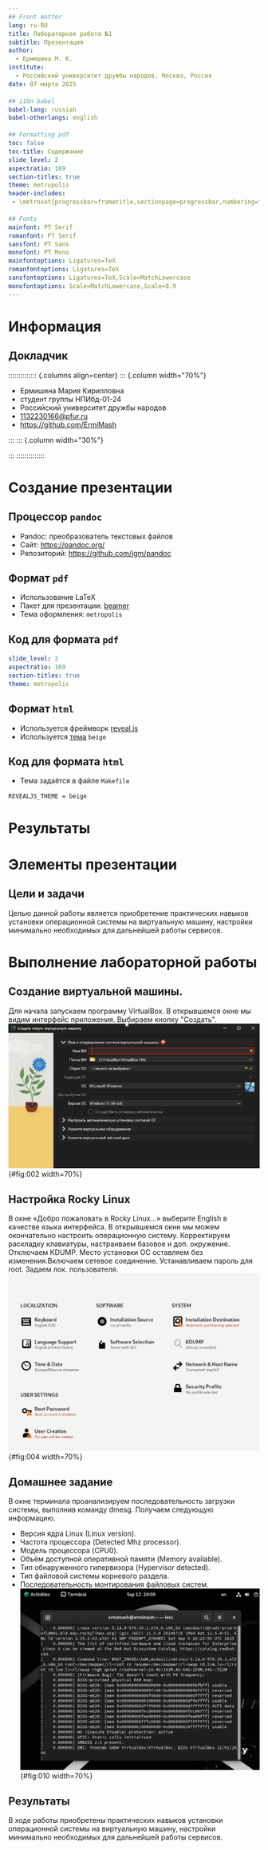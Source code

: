 ```yaml
---
## Front matter
lang: ru-RU
title: Лабораторная работа №1
subtitle: Презентация
author:
  - Ермишина М. К.
institute:
  - Российский университет дружбы народов, Москва, Россия
date: 07 марта 2025

## i18n babel
babel-lang: russian
babel-otherlangs: english

## Formatting pdf
toc: false
toc-title: Содержание
slide_level: 2
aspectratio: 169
section-titles: true
theme: metropolis
header-includes:
 - \metroset{progressbar=frametitle,sectionpage=progressbar,numbering=fraction}

## Fonts
mainfont: PT Serif
romanfont: PT Serif
sansfont: PT Sans
monofont: PT Mono
mainfontoptions: Ligatures=TeX
romanfontoptions: Ligatures=TeX
sansfontoptions: Ligatures=TeX,Scale=MatchLowercase
monofontoptions: Scale=MatchLowercase,Scale=0.9
---
```


# Информация

## Докладчик

:::::::::::::: {.columns align=center}
::: {.column width="70%"}

  * Ермишина Мария Кирилловна
  * студент группы НПИбд-01-24
  * Российский университет дружбы народов
  * [1132230166@pfur.ru](mailto:1132230166@pfur.ru)
  * <https://github.com/ErmiMash>

:::
::: {.column width="30%"}

:::
::::::::::::::

# Создание презентации

## Процессор `pandoc`

- Pandoc: преобразователь текстовых файлов
- Сайт: <https://pandoc.org/>
- Репозиторий: <https://github.com/jgm/pandoc>

## Формат `pdf`

- Использование LaTeX
- Пакет для презентации: [beamer](https://ctan.org/pkg/beamer)
- Тема оформления: `metropolis`

## Код для формата `pdf`

```yaml
slide_level: 2
aspectratio: 169
section-titles: true
theme: metropolis
```

## Формат `html`

- Используется фреймворк [reveal.js](https://revealjs.com/)
- Используется [тема](https://revealjs.com/themes/) `beige`

## Код для формата `html`

- Тема задаётся в файле `Makefile`

```make
REVEALJS_THEME = beige 
```

# Результаты

# Элементы презентации

## Цели и задачи

Целью данной работы является приобретение практических навыков установки операционной системы на виртуальную машину, настройки минимально необходимых для дальнейшей работы сервисов.

# Выполнение лабораторной работы

## Создание виртуальной машины.
Для начала запускаем программу VirtualBox. 
В открывшемся окне мы видим интерфейс приложения. Выбираем кнопку "Создать". 
![Настройки виртуальной машины](image/image2.png){#fig:002 width=70%}

## Настройка Rocky Linux
В окне «Добро пожаловать в Rocky Linux...» выберите English в качестве языка интерфейса.
В открывшемся окне мы можем окончательно настроить операционную систему.
Корректируем раскладку клавиатуры, настраиваем базовое и доп. окружение. Отключаем KDUMP. Место установки ОС оставляем без изменения.Включаем сетевое соединение. Устанавливаем пароль для root. Задаем лок. пользователя.
![Окно настройки ОС](image/image4.png){#fig:004 width=70%}

## Домашнее задание

В окне терминала проанализируем последовательность загрузки системы, выполнив команду dmesg. 
Получаем следующую информацию.
  - Версия ядра Linux (Linux version). 
  - Частота процессора (Detected Mhz processor).
  - Модель процессора (CPU0).
  - Объём доступной оперативной памяти (Memory available).
  - Тип обнаруженного гипервизора (Hypervisor detected). 
  - Тип файловой системы корневого раздела.
  - Последовательность монтирования файловых систем.
![Команда dmesg](image/image10.png){#fig:010 width=70%}

## Результаты

В ходе работы приобретены практических навыков установки операционной системы на виртуальную машину, настройки минимально необходимых для дальнейшей работы сервисов.
